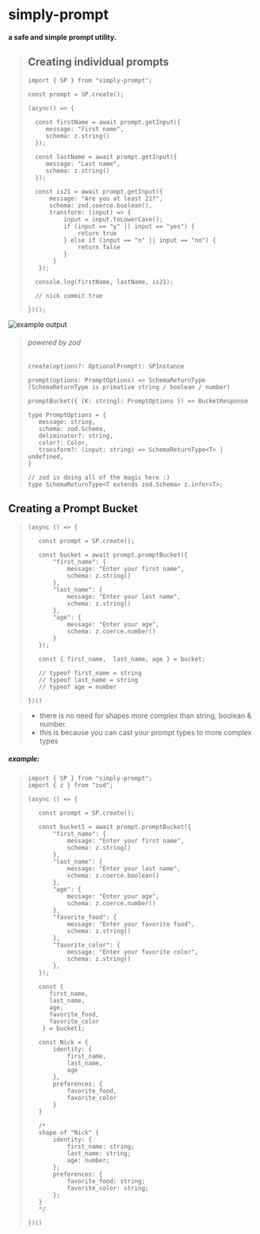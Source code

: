 # simply-prompt 
#### a safe and simple prompt utility. 

> ## Creating individual prompts
> ```
>import { SP } from "simply-prompt";
>
>const prompt = SP.create();
>
>(async() => {
>
>   const firstName = await prompt.getInput({
>      message: "First name",
>      schema: z.string()
>   });
>
>   const lastName = await prompt.getInput({
>      message: "Last name",
>      schema: z.string()
>   });
>
>   const is21 = await prompt.getInput({
>       message: "Are you at least 21?",
>       schema: zod.coerce.boolean(),
>       transform: (input) => {
>           input = input.toLowerCase();
>           if (input == "y" || input == "yes") {
>               return true 
>           } else if (input == "n" || input == "no") {
>               return false
>           }
>        } 
>    });
>   
>   console.log(firstName, lastName, is21);
>
>   // nick commit true
>
>})();
>```

![example output](https://github.com/nickcognito/simply-prompt/blob/master/examples/example1.jpg?raw=true)

>###### powered by zod
>
>```
> create(options?: OptionalPrompt): SPInstance
>
> prompt(options: PromptOptions) => SchemaReturnType 
> (SchemaReturnType is primative string / boolean / number)
>
> promptBucket({ [K: string]: PromptOptions }) => BucketResponse 
>
> type PromptOptions = {
>    message: string,
>    schema: zod.Schema,
>    deliminator?: string,
>    color?: Color,
>    transform?: (input: string) => SchemaReturnType<T> | undefined,
> }
>
> // zod is doing all of the magic here :)
> type SchemaReturnType<T extends zod.Schema> z.infer<T>;
>``` 
## Creating a Prompt Bucket 
>```
>(async () => {
>    
>    const prompt = SP.create();
>    
>    const bucket = await prompt.promptBucket({
>        "first_name": {
>            message: "Enter your first name",
>            schema: z.string()
>        },
>        "last_name": {
>            message: "Enter your last name",
>            schema: z.string()
>        },
>        "age": {
>            message: "Enter your age",
>            schema: z.coerce.number()
>        }
>    });
>
>    const { first_name,  last_name, age } = bucket;
>
>    // typeof first_name = string
>    // typeof last_name = string
>    // typeof age = number
>
>})()
>```

> - there is no need for shapes more complex than string, boolean & number.
> - this is because you can cast your prompt types to more complex types
##### example:
>
>```
> import { SP } from "simply-prompt";
> import { z } from "zod";
>
>(async () => {
>    
>    const prompt = SP.create();
>    
>    const bucket1 = await prompt.promptBucket({
>        "first_name": {
>            message: "Enter your first name",
>            schema: z.string()
>        },
>        "last_name": {
>            message: "Enter your last name",
>            schema: z.coerce.boolean()
>        },
>        "age": {
>            message: "Enter your age",
>            schema: z.coerce.number()
>        },
>        "favorite_food": {
>            message: "Enter your favorite food",
>            schema: z.string()
>        },
>        "favorite_color": {
>            message: "Enter your favorite color",
>            schema: z.string()
>        },
>    });
>
>    const { 
>       first_name,
>       last_name, 
>       age,
>       favorite_food,
>       favorite_color
>     } = bucket1;
>
>    const Nick = {
>        identity: {
>            first_name,
>            last_name,
>            age
>        },
>        preferences: {
>            favorite_food,
>            favorite_color
>        }
>    }
>
>    /*
>    shape of "Nick" {
>        identity: {
>            first_name: string;
>            last_name: string;
>            age: number;
>        };
>        preferences: {
>            favorite_food: string;
>            favorite_color: string;
>        };
>    }
>    */
>
>})()